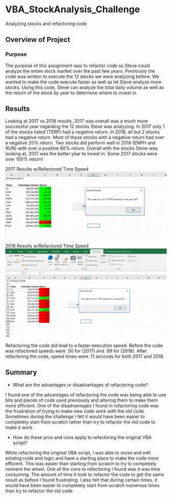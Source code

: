 # VBA_StockAnalysis_Challenge
Analyzing stocks and refactoring code

## Overview of Project

### Purpose
The purpose of this assignment was to refactor code so Steve could analyze the entire stock market over the past few years. Previously the code was written to execute the 12 stocks we were analyzing before. We wanted to make the code execute faster as well as let Steve analyze more stocks. Using this code, Steve can analyze  the total daily volume as well as the return of the stock by year to determine where to invest in.
## Results
Looking at 2017 vs 2018 results, 2017 was overall was a much more successful year regarding the 12 stocks Steve was analyzing. In 2017 only 1 of the stocks listed (TERP) had a negative return.   In 2018, all but 2 stocks had a negative return. Most of these stocks with a negative return had over a negative 20% return. Two stocks did perform well in 2018 (ENPH and RUN) with over a positive 80% return. Overall with the stocks Steve was looking at, 2017 was the better year to invest in. Some 2017 stocks were over 100% return! 

2017 Results w/Refactored Time Speed
![](resources/VBA_Challenge_2017.png)


2018 Results w/Refactored Time Speed 
![](resources/VBA_Challenge_2018.png)

Refactoring the code did lead to a faster execution speed. Before the code was refactored speeds were .50 for (2017) and .69 for (2018). After refactoring the code, speed times were .11 seconds for both 2017 and 2018.  
 
## Summary
- What are the advantages or disadvantages of refactoring code?

 I found one of the advantages of refactoring the code was being able to use bits and pieces of code used previously and altering them to make them more efficient.  One of the disadvantages I found in refactoring code was the frustration of trying to make new code work with the old code. Sometimes during the challenge I felt it would have been easier to completely start from scratch rather than try to refactor the old code to make it work.
 
- How do these pros and cons apply to refactoring the original VBA script?

 While refactoring the original VBA script, I was able to reuse and edit existing code and logic and have a starting place to make the code more efficient. This was easier than starting from scratch to try to completely reinvent the wheel. One of the cons to refactoring I found was it was time consuming. The amount of time it took to refactor the code to get the same result as before I found frustrating. I also felt that during certain times, it would have been easier to completely start from scratch numerous times than try to refactor the old code. 

